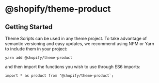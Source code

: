 # @shopify/theme-product

## Getting Started

Theme Scripts can be used in any theme project. To take advantage of semantic versioning and easy updates, we recommend using NPM or Yarn to include them in your project:

```
yarn add @shopify/theme-product
```

and then import the functions you wish to use through ES6 imports:

```
import * as product from '@shopify/theme-product`;
```
